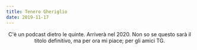 ```yaml
---
title: Tenero Gheriglio
date: 2019-11-17
---
```

<div align="center">
C'è un podcast dietro le quinte. Arriverà nel 2020.
Non so se questo sarà il titolo definitivo, ma per ora mi piace; per gli amici TG.
</div>
